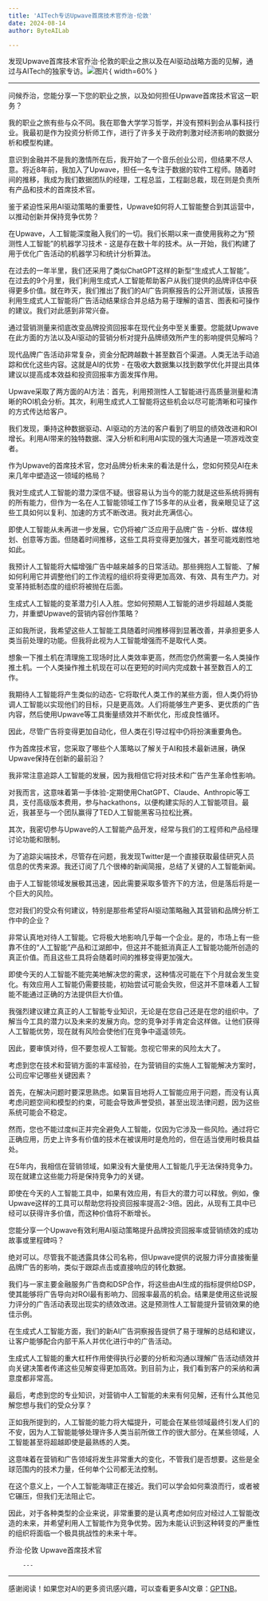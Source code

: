 ```yaml
---
title: 'AITech专访Upwave首席技术官乔治·伦敦'
date: 2024-08-14
author: ByteAILab

---
```


发现Upwave首席技术官乔治·伦敦的职业之旅以及在AI驱动战略方面的见解，通过与AITech的独家专访。![图片](https://ai-techpark.com/wp-content/uploads/2024/08/Ai-interview-george-960x540.jpg){ width=60% }

---


问候乔治，您能分享一下您的职业之旅，以及如何担任Upwave首席技术官这一职务？

我的职业之旅有些与众不同。我在耶鲁大学学习哲学，并没有预料到会从事科技行业。我最初是作为投资分析师工作，进行了许多关于政府刺激对经济影响的数据分析和模型构建。

意识到金融并不是我的激情所在后，我开始了一个音乐创业公司，但结果不尽人意。将近8年前，我加入了Upwave，担任一名专注于数据的软件工程师。随着时间的推移，我成为我们数据团队的经理，工程总监，工程副总裁，现在则是负责所有产品和技术的首席技术官。

鉴于紧迫性采用AI驱动策略的重要性，Upwave如何将人工智能整合到其运营中，以推动创新并保持竞争优势？

在Upwave，人工智能深度融入我们的一切。我们长期以来一直使用我称之为“预测性人工智能”的机器学习技术 - 这是存在数十年的技术。从一开始，我们构建了用于优化广告活动的机器学习和统计分析算法。

在过去的一年半里，我们还采用了类似ChatGPT这样的新型“生成式人工智能”。在过去的9个月里，我们利用生成式人工智能帮助客户从我们提供的品牌评估中获得更多价值。就在昨天，我们推出了我们的AI广告洞察报告的公开测试版，该报告利用生成式人工智能将广告活动结果综合并总结为易于理解的语言、图表和可操作的建议。我们对此感到非常兴奋。

通过营销测量来彻底改变品牌投资回报率在现代业务中至关重要。您能就Upwave在此方面的方法以及AI驱动的营销分析对提升品牌绩效所产生的影响提供见解吗？

现代品牌广告活动非常复杂，资金分配跨越数十甚至数百个渠道。人类无法手动追踪和优化这些内容。这就是AI的优势 - 在吸收大数据集以找到数学优化并提出具体建议以提高成本效益和投资回报率方面发挥作用。

Upwave采取了两方面的AI方法：首先，利用预测性人工智能进行高质量测量和清晰的ROI机会分析。其次，利用生成式人工智能将这些机会以尽可能清晰和可操作的方式传达给客户。

我们发现，秉持这种数据驱动、AI驱动的方法的客户看到了明显的绩效改进和ROI增长。利用AI带来的独特数据、深入分析和利用AI实现的强大沟通是一项游戏改变者。

作为Upwave的首席技术官，您对品牌分析未来的看法是什么，您如何预见AI在未来几年中塑造这一领域的格局？

我对生成式人工智能的潜力深信不疑。很容易认为当今的能力就是这些系统将拥有的所有能力，但作为一名在人工智能领域工作了15多年的从业者，我亲眼见证了这些工具如何以复利、加速的方式不断改进。我对此充满信心。

即使人工智能从未再进一步发展，它仍将被广泛应用于品牌广告 - 分析、媒体规划、创意等方面。但随着时间推移，这些工具将变得更加强大，甚至可能戏剧性地如此。

我预计人工智能将大幅增强广告中越来越多的日常活动。那些拥抱人工智能、了解如何利用它并调整他们的工作流程的组织将变得更加高效、有效、具有生产力。对变革持抵制态度的组织将被抛在后面。

生成式人工智能的变革潜力引人入胜。您如何预期人工智能的进步将超越人类能力，并重塑Upwave的营销内容创作策略？

正如我所说，我希望这些人工智能工具随着时间推移得到显著改善，并承担更多人类当前处理的功能。但我将此视为人工智能增强而不是取代人类。

想象一下推土机在清理施工现场时比人类效率更高，然而您仍然需要一名人类操作推土机。一个人类操作推土机现在可以在更短的时间内完成数十甚至数百人的工作。

我期待人工智能将产生类似的动态- 它将取代人类工作的某些方面，但人类仍将协调人工智能以实现他们的目标，只是更高效。人们将能够生产更多、更优质的广告内容，然后使用Upwave等工具衡量绩效并不断优化，形成良性循环。

因此，尽管广告将变得更加自动化，但人类在引导过程中仍将扮演重要角色。

作为首席技术官，您采取了哪些个人策略以了解关于AI和技术最新进展，确保Upwave保持在创新的最前沿？

我非常注意追踪人工智能的发展，因为我相信它将对技术和广告产生革命性影响。

对我而言，这意味着第一手体验-定期使用ChatGPT、Claude、Anthropic等工具，支付高级版本费用，参与hackathons，以便构建实际的人工智能项目。最近，我甚至与一个团队赢得了TED人工智能黑客马拉松比赛。

其次，我密切参与Upwave的人工智能产品开发，经常与我们的工程师和产品经理讨论功能和限制。

为了追踪尖端技术，尽管存在问题，我发现Twitter是一个直接获取最佳研究人员信息的优秀来源。我还订阅了几个很棒的新闻简报，总结了关键的人工智能新闻。

由于人工智能领域发展极其迅速，因此需要采取多管齐下的方法，但是落后将是一个巨大的风险。

您对我们的受众有何建议，特别是那些希望将AI驱动策略融入其营销和品牌分析工作中的企业？

非常认真地对待人工智能。它将极大地影响几乎每一个企业。是的，市场上有一些靠不住的“人工智能”产品和江湖郎中，但这并不能抵消真正人工智能功能所创造的真正价值。而且这些工具将会随着时间的推移变得更加强大。

即使今天的人工智能不能完美地解决您的需求，这种情况可能在下个月就会发生变化。有效应用人工智能仍需要技能，初始尝试可能会失败，但这并不意味着人工智能不能通过正确的方法提供巨大价值。

我强烈建议建立真正的人工智能专业知识，无论是在您自己还是在您的组织中。了解当今工具的潜力以及未来的发展方向。您的竞争对手肯定会这样做。让他们获得人工智能优势，现在就有风险会使他们在竞争中遥遥领先。

因此，要审慎对待，但不要忽视人工智能。忽视它带来的风险太大了。

考虑到您在技术和营销方面的丰富经验，在为营销目的实施人工智能解决方案时，公司应牢记哪些关键因素？

首先，在解决问题时要深思熟虑。如果盲目地将人工智能应用于问题，而没有认真考虑问题空间和模型的约束，可能会导致声誉受损，甚至出现法律问题，因为这些系统可能会不稳定。

然而，您也不能过度纠正并完全避免人工智能，仅因为它涉及一些风险。通过将它正确应用，历史上许多有价值的技术在被误用时是危险的，但在适当使用时极具益处。

在5年内，我相信在营销领域，如果没有大量使用人工智能几乎无法保持竞争力。现在就建立这些能力将是保持竞争力的关键。

即使在今天的人工智能工具中，如果有效应用，有巨大的潜力可以释放。例如，像Upwave这样的工具可以帮助您将投资回报率提高2-3倍。因此，从现有工具中已经可以获得许多价值，而这种价值将不断增长。

您能分享一个Upwave有效利用AI驱动策略提升品牌投资回报率或营销绩效的成功故事或里程碑吗？

绝对可以。尽管我不能透露具体公司名称，但Upwave提供的说服力评分直接衡量品牌广告的影响，类似于跟踪点击或直接响应的转化数据。

我们与一家主要金融服务广告商和DSP合作，将这些由AI生成的指标提供给DSP，使其能够将广告导向对ROI最有影响力、回报率最高的机会。结果是使用这些说服力评分的广告活动表现出现实的绩效改进。这是预测性人工智能提升营销效果的绝佳示例。

在生成式人工智能方面，我们的新AI广告洞察报告提供了易于理解的总结和建议，让客户能够配合内部干系人并优化进行中的广告活动。

生成式人工智能的重大杠杆作用使得执行必要的分析和沟通以理解广告活动绩效并向关键决策者传递这些见解变得更加高效。到目前为止，我们看到客户的采纳和满意度都非常高。

最后，考虑到您的专业知识，对营销中人工智能的未来有何见解，还有什么其他见解您想与我们的受众分享？

正如我所提到的，人工智能的能力将大幅提升，可能会在某些领域最终引发人们的不安，因为人工智能能够处理许多人类当前所做工作的很大部分。在某些领域，人工智能甚至将超越即使是最熟练的人类。

这意味着在营销和广告领域将发生非常重大的变化，不管我们是否想要。这些是全球范围内的技术力量，任何单个公司都无法控制。

在这个意义上，一个人工智能海啸正在接近。我们可以学会如何乘浪而行，或者被它碾压，但我们无法阻止它。

因此，对于各种类型的企业来说，非常重要的是认真考虑如何应对经过人工智能改造的未来，并希望利用人工智能作为竞争优势。因为未能认识到这种转变的严重性的组织将面临一个极具挑战性的未来十年。

乔治·伦敦
Upwave首席技术官

        ---
---
感谢阅读！如果您对AI的更多资讯感兴趣，可以查看更多AI文章：[GPTNB](https://gptnb.com)。